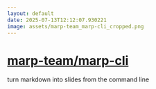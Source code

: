 ```yaml
---
layout: default
date: 2025-07-13T12:12:07.930221
image: assets/marp-team_marp-cli_cropped.png
---
```


# [marp-team/marp-cli](https://github.com/marp-team/marp-cli)

turn markdown into slides from the command line
